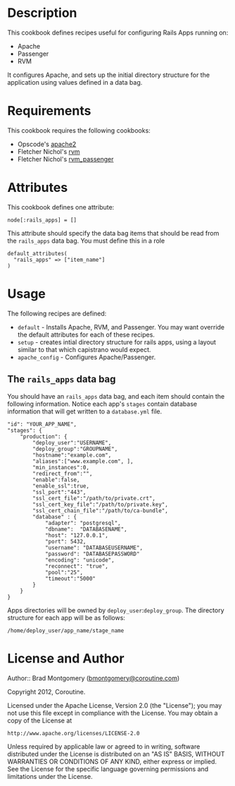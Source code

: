 Description
===========
This cookbook defines recipes useful for configuring Rails Apps running on:

* Apache
* Passenger
* RVM

It configures Apache, and sets up the initial directory structure
for the application using values defined in a data bag.

Requirements
============
This cookbook requires the following cookbooks:

* Opscode's [apache2](https://github.com/opscode/cookbooks/tree/master/apache2)
* Fletcher Nichol's [rvm](https://github.com/fnichol/chef-rvm)
* Fletcher Nichol's [rvm_passenger](https://github.com/fnichol/chef-rvm_passenger)

Attributes
==========
This cookbook defines one attribute:
    
    node[:rails_apps] = []

This attribute should specify the data bag items that should be read from the `rails_apps` data bag. You must define this in a role

    default_attributes(
      "rails_apps" => ["item_name"]
    )

Usage
=====
The following recipes are defined:

* `default` - Installs Apache, RVM, and Passenger. You may want override the default attributes for each of these recipes.
* `setup` - creates intial directory structure for rails apps, using a layout similar to that which capistrano would expect.
* `apache_config` - Configures Apache/Passenger.


The `rails_apps` data bag
-------------------------
You should have an `rails_apps` data bag, and each item should contain the following information. Notice each app's `stages` contain database information that will get written to a `database.yml` file.

    "id": "YOUR_APP_NAME",
    "stages": {
        "production": {
            "deploy_user":"USERNAME",
            "deploy_group":"GROUPNAME",
            "hostname":"example.com",
            "aliases":["www.example.com", ],
            "min_instances":0,
            "redirect_from":"",
            "enable":false,
            "enable_ssl":true, 
            "ssl_port":"443",
            "ssl_cert_file":"/path/to/private.crt",
            "ssl_cert_key_file":"/path/to/private.key",
            "ssl_cert_chain_file":"/path/to/ca-bundle",
            "database" : {
                "adapter": "postgresql",
                "dbname":  "DATABASENAME",
                "host": "127.0.0.1",
                "port": 5432,
                "username": "DATABASEUSERNAME",
                "password": "DATABASEPASSWORD"
                "encoding": "unicode",
                "reconnect": "true",
                "pool":"25",
                "timeout":"5000"
            }
        }
    }

Apps directories will be owned by `deploy_user`:`deploy_group`. The directory structure for each app will be as follows:

    /home/deploy_user/app_name/stage_name

License and Author
==================

Author:: Brad Montgomery (<bmontgomery@coroutine.com>)

Copyright 2012, Coroutine.

Licensed under the Apache License, Version 2.0 (the "License");
you may not use this file except in compliance with the License.
You may obtain a copy of the License at

    http://www.apache.org/licenses/LICENSE-2.0

Unless required by applicable law or agreed to in writing, software
distributed under the License is distributed on an "AS IS" BASIS,
WITHOUT WARRANTIES OR CONDITIONS OF ANY KIND, either express or implied.
See the License for the specific language governing permissions and
limitations under the License.

